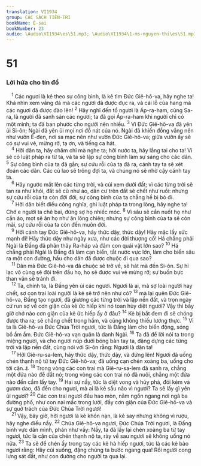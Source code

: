 ```yaml
---
translation: VI1934
group: CÁC SÁCH TIÊN-TRI
bookName: Ê-sai 
bookNumber: 23
audio: \Audio\VI1934\es\51.mp3; \Audio\VI1934\1-ms-nguyen-thi\es\51.mp3
---
```


<div class="title"><h1>51</h1><h3>Lời hứa cho tín đồ</h3></div>
<span class="verse es_51_1"> <sup>1</sup> Các ngươi là kẻ theo sự công bình, là kẻ tìm Đức Giê-hô-va, hãy nghe ta! Khá nhìn xem vầng đá mà các ngươi đã được đục ra, và cái lỗ của hang mà các ngươi đã được đào lên! </span>
<span class="verse es_51_2"><sup>2</sup> Hãy nghĩ đến tổ ngươi là Áp-ra-ham, cùng Sa-ra, là người đã sanh sản các ngươi; ta đã gọi Áp-ra-ham khi người chỉ có một mình; ta đã ban phước cho người nên nhiều. </span>
<span class="verse es_51_3"><sup>3</sup> Vì Đức Giê-hô-va đã yên ủi Si-ôn; Ngài đã yên ủi mọi nơi đổ nát của nó. Ngài đã khiến đồng vắng nên như vườn Ê-đen, nơi sa mạc nên như vườn Đức Giê-hô-va; giữa vườn ấy sẽ có sự vui vẻ, mừng rỡ, tạ ơn, và tiếng ca hát. <br/></span>
<span class="verse es_51_4"> <sup>4</sup> Hỡi dân ta, hãy chăm chỉ mà nghe ta; hỡi nước ta, hãy lắng tai cho ta! Vì sẽ có luật pháp ra từ ta, và ta sẽ lập sự công bình làm sự sáng cho các dân. </span>
<span class="verse es_51_5"><sup>5</sup> Sự công bình của ta đã gần; sự cứu rỗi của ta đã ra, cánh tay ta sẽ xét đoán các dân. Các cù lao sẽ trông đợi ta, và chúng nó sẽ nhờ cậy cánh tay ta. <br/></span>
<span class="verse es_51_6"> <sup>6</sup> Hãy ngước mắt lên các từng trời, và cúi xem dưới đất; vì các từng trời sẽ tan ra như khói, đất sẽ cũ như áo, dân cư trên đất sẽ chết như ruồi: nhưng sự cứu rỗi của ta còn đời đời, sự công bình của ta chẳng hề bị bỏ đi. <br/></span>
<span class="verse es_51_7"> <sup>7</sup> Hỡi dân biết điều công nghĩa, ghi luật pháp ta trong lòng, hãy nghe ta! Chớ e người ta chê bai, đừng sợ họ nhiếc móc. </span>
<span class="verse es_51_8"><sup>8</sup> Vì sâu sẽ cắn nuốt họ như cắn áo, mọt sẽ ăn họ như ăn lông chiên; nhưng sự công bình của ta sẽ còn mãi, sự cứu rỗi của ta còn đến muôn đời. <br/></span>
<span class="verse es_51_9"> <sup>9</sup> Hỡi cánh tay Đức Giê-hô-va, hãy thức dậy, thức dậy! Hãy mặc lấy sức mạnh đi! Hãy thức dậy như ngày xưa, như các đời thượng cổ! Há chẳng phải Ngài là Đấng đã phân thây Ra-háp và đâm con quái vật lớn sao? </span>
<span class="verse es_51_10"><sup>10</sup> Há chẳng phải Ngài là Đấng đã làm cạn biển, tắt nước vực lớn, làm cho biển sâu ra một con đường, hầu cho dân đã được chuộc đi qua sao? <br/></span>
<span class="verse es_51_11"> <sup>11</sup> Dân mà Đức Giê-hô-va đã chuộc sẽ trở về, sẽ hát mà đến Si-ôn. Sự hỉ lạc vô cùng sẽ đội trên đầu họ, họ sẽ được vui vẻ mừng rỡ; sự buồn bực than vãn sẽ tránh đi. <br/></span>
<span class="verse es_51_12"> <sup>12</sup> Ta, chính ta, là Đấng yên ủi các ngươi. Ngươi là ai, mà sợ loài người hay chết, sợ con trai loài người là kẻ sẽ trở nên như cỏ? </span>
<span class="verse es_51_13"><sup>13</sup> mà lại quên Đức Giê-hô-va, Đấng tạo ngươi, đã giương các từng trời và lập nền đất, và trọn ngày cứ run sợ về cơn giận của kẻ ức hiếp khi nó toan hủy diệt ngươi? Vậy thì bây giờ chớ nào cơn giận của kẻ ức hiếp ấy ở đâu? </span>
<span class="verse es_51_14"><sup>14</sup> Kẻ bị bắt đem đi sẽ chóng được tha ra; sẽ chẳng chết trong hầm, và cũng không thiếu lương thực. </span>
<span class="verse es_51_15"><sup>15</sup> Vì ta là Giê-hô-va Đức Chúa Trời ngươi, tức là Đấng làm cho biển động, sóng bổ ầm ầm. Đức Giê-hô-va vạn quân là danh Ngài. </span>
<span class="verse es_51_16"><sup>16</sup> Ta đã để lời nói ta trong miệng ngươi, và cho ngươi núp dưới bóng bàn tay ta, đặng dựng các từng trời và lập nền đất, cùng nói với Si-ôn rằng: Ngươi là dân ta! <br/></span>
<span class="verse es_51_17"> <sup>17</sup> Hỡi Giê-ru-sa-lem, hãy thức dậy, thức dậy, và đứng lên! Ngươi đã uống chén thạnh nộ từ tay Đức Giê-hô-va; đã uống cạn chén xoàng ba, uống cho tới cặn.<a data-toggle="tooltip" data-placement="bottom" title="Kh 14:10; 16:19">⚓</a></span>
<span class="verse es_51_18"><sup>18</sup> Trong vòng các con trai mà Giê-ru-sa-lem đã sanh ra, chẳng một đứa nào để dắt nó; trong vòng các con trai nó đã nuôi, chẳng một đứa nào đến cầm lấy tay. </span>
<span class="verse es_51_19"><sup>19</sup> Hai sự nầy, tức là diệt vong và hủy phá, đói kém và gươm dao, đã đến cho ngươi, mà ai là kẻ sầu não vì ngươi? Ta sẽ lấy gì yên ủi ngươi? </span>
<span class="verse es_51_20"><sup>20</sup> Các con trai ngươi đều hao mòn, nằm ngổn ngang nơi ngã ba đường phố, như con nai mắc trong lưới, đầy cơn giận của Đức Giê-hô-va và sự quở trách của Đức Chúa Trời ngươi! <br/></span>
<span class="verse es_51_21"> <sup>21</sup> Vậy, bây giờ, hỡi ngươi là kẻ khốn nạn, là kẻ say nhưng không vì rượu, hãy nghe điều nầy. </span>
<span class="verse es_51_22"><sup>22</sup> Chúa Giê-hô-va ngươi, Đức Chúa Trời ngươi, là Đấng binh vực dân mình, phán như vầy: Nầy, ta đã lấy lại chén xoàng ba từ tay ngươi, tức là cặn của chén thạnh nộ ta, rày về sau ngươi sẽ không uống nó nữa. </span>
<span class="verse es_51_23"><sup>23</sup> Ta sẽ để chén ấy trong tay các kẻ hà hiếp ngươi, tức là các kẻ bảo ngươi rằng: Hãy cúi xuống, đặng chúng ta bước ngang qua! Rồi người cong lưng sát đất, như con đường cho người ta qua lại. <br/></span>
